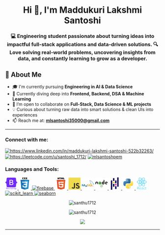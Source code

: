 <h1 align="center">Hi 👋, I'm Maddukuri Lakshmi Santoshi</h1>
<h3 align="center">💻 Engineering student passionate about turning ideas into impactful full-stack applications and data-driven solutions. 🔍 Love solving real-world problems, uncovering insights from data, and constantly learning to grow as a developer.</h3>

##  🚀 About Me
- 🎓 I'm currently pursuing **Engineering in AI & Data Science**
- 🌱 Currently diving deep into **Frontend, Backend, DSA & Machine Learning**
- 🤝 I’m open to collaborate on **Full-Stack, Data Science & ML projects**
- 💡 Curious about turning raw data into smart solutions & clean UIs into experiences
- 📫 Reach me at: **mlsantoshi35000@gmail.com**

---

<h3 align="left">Connect with me:</h3>
<p align="left">
<a href="https://www.linkedin.com/in/maddukuri-lakshmi-santoshi-522b32263/" target="blank"><img align="center" src="https://raw.githubusercontent.com/rahuldkjain/github-profile-readme-generator/master/src/images/icons/Social/linked-in-alt.svg" alt="https://www.linkedin.com/in/maddukuri-lakshmi-santoshi-522b32263/" height="30" width="40" /></a>
<a href="https://leetcode.com/u/Santoshi_1712/" target="blank"><img align="center" src="https://raw.githubusercontent.com/rahuldkjain/github-profile-readme-generator/master/src/images/icons/Social/leet-code.svg" alt="https://leetcode.com/u/santoshi_1712/" height="30" width="40" /></a>
<a href="https://auth.geeksforgeeks.org/user/mlsantoshpem" target="blank"><img align="center" src="https://raw.githubusercontent.com/rahuldkjain/github-profile-readme-generator/master/src/images/icons/Social/geeks-for-geeks.svg" alt="mlsantoshpem" height="30" width="40" /></a>
</p>

<h3 align="left">Languages and Tools:</h3>
<p align="left"> <a href="https://getbootstrap.com" target="_blank" rel="noreferrer"> <img src="https://raw.githubusercontent.com/devicons/devicon/master/icons/bootstrap/bootstrap-plain-wordmark.svg" alt="bootstrap" width="40" height="40"/> </a> <a href="https://www.w3schools.com/css/" target="_blank" rel="noreferrer"> <img src="https://raw.githubusercontent.com/devicons/devicon/master/icons/css3/css3-original-wordmark.svg" alt="css3" width="40" height="40"/> </a> <a href="https://firebase.google.com/" target="_blank" rel="noreferrer"> <img src="https://www.vectorlogo.zone/logos/firebase/firebase-icon.svg" alt="firebase" width="40" height="40"/> </a> <a href="https://www.w3.org/html/" target="_blank" rel="noreferrer"> <img src="https://raw.githubusercontent.com/devicons/devicon/master/icons/html5/html5-original-wordmark.svg" alt="html5" width="40" height="40"/> </a> <a href="https://developer.mozilla.org/en-US/docs/Web/JavaScript" target="_blank" rel="noreferrer"> <img src="https://raw.githubusercontent.com/devicons/devicon/master/icons/javascript/javascript-original.svg" alt="javascript" width="40" height="40"/> </a> <a href="https://www.mysql.com/" target="_blank" rel="noreferrer"> <img src="https://raw.githubusercontent.com/devicons/devicon/master/icons/mysql/mysql-original-wordmark.svg" alt="mysql" width="40" height="40"/> </a> <a href="https://nodejs.org" target="_blank" rel="noreferrer"> <img src="https://raw.githubusercontent.com/devicons/devicon/master/icons/nodejs/nodejs-original-wordmark.svg" alt="nodejs" width="40" height="40"/> </a> <a href="https://pandas.pydata.org/" target="_blank" rel="noreferrer"> <img src="https://raw.githubusercontent.com/devicons/devicon/2ae2a900d2f041da66e950e4d48052658d850630/icons/pandas/pandas-original.svg" alt="pandas" width="40" height="40"/> </a> <a href="https://www.python.org" target="_blank" rel="noreferrer"> <img src="https://raw.githubusercontent.com/devicons/devicon/master/icons/python/python-original.svg" alt="python" width="40" height="40"/> </a> <a href="https://reactjs.org/" target="_blank" rel="noreferrer"> <img src="https://raw.githubusercontent.com/devicons/devicon/master/icons/react/react-original-wordmark.svg" alt="react" width="40" height="40"/> </a> <a href="https://scikit-learn.org/" target="_blank" rel="noreferrer"> <img src="https://upload.wikimedia.org/wikipedia/commons/0/05/Scikit_learn_logo_small.svg" alt="scikit_learn" width="40" height="40"/> </a> <a href="https://seaborn.pydata.org/" target="_blank" rel="noreferrer"> <img src="https://seaborn.pydata.org/_images/logo-mark-lightbg.svg" alt="seaborn" width="40" height="40"/> </a> </p>

<p align="center">
  <img src="https://github-readme-stats.vercel.app/api?username=santhu1712&show_icons=true&theme=react&locale=en" alt="santhu1712" />
</p>

<p align="center">
  <img src="https://github-readme-streak-stats.herokuapp.com/?user=santhu1712&theme=tokyonight" alt="santhu1712" />
</p>

<p align="center">
  <img src="https://github-readme-stats.vercel.app/api/top-langs/?username=santhu1712&layout=compact&theme=tokyonight" />
</p>

---


